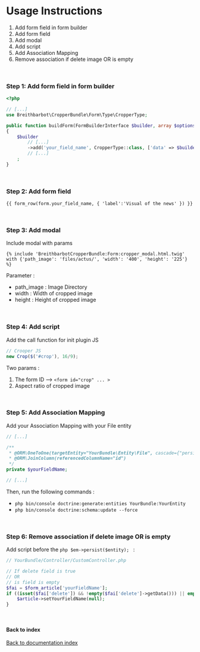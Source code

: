 # Usage Instructions

1. Add form field in form builder
2. Add form field
3. Add modal
4. Add script
5. Add Association Mapping
6. Remove association if delete image OR is empty

<br>

### Step 1: Add form field in form builder
```php
<?php

// [...]
use Breithbarbot\CropperBundle\Form\Type\CropperType;

public function buildForm(FormBuilderInterface $builder, array $options)
{
    $builder
        // [...]
        ->add('your_field_name', CropperType::class, ['data' => $builder->getData()->getYourFieldName(), 'required' => false]) 
        // [...]
    ;
}
```

<br>

### Step 2: Add form field
```twig
{{ form_row(form.your_field_name, { 'label':'Visual of the news' }) }}
```

<br>

### Step 3: Add modal
Include modal with params
```twig
{% include 'BreithbarbotCropperBundle:Form:cropper_modal.html.twig' with {'path_image': 'files/actus/', 'width': '400', 'height': '225'} %}
```
Parameter :
* path_image : Image Directory
* width : Width of cropped image
* height : Height of cropped image

<br>

### Step 4: Add script
Add the call function for init plugin JS
```js
// Crooper JS
new Crop($('#crop'), 16/9);
```
Two params :
1. The form ID  -->  `<form id="crop" ... >`
2. Aspect ratio of cropped image

<br>

### Step 5: Add Association Mapping
Add your Association Mapping with your File entity
```php
// [...]

/**
 * @ORM\OneToOne(targetEntity="YourBundle\Entity\File", cascade={"persist"}, orphanRemoval=true)
 * @ORM\JoinColumn(referencedColumnName="id")
 */
private $yourFieldName;

// [...]
```
Then, run the following commands :
* ```php bin/console doctrine:generate:entities YourBundle:YourEntity```
* ```php bin/console doctrine:schema:update --force```

<br>

### Step 6: Remove association if delete image OR is empty
Add script before the ```php $em->persist($entity); ``` :

```php
// YourBundle/Controller/CustomController.php

// If delete field is true
// OR
// is field is empty
$fai = $form_article['yourFieldName'];
if ((isset($fai['delete']) && !empty($fai['delete']->getData())) || empty($fai['path']->getData())) {
    $article->setYourFieldName(null);
}
```

<br>

#### Back to index
[Back to documentation index](index.md)
